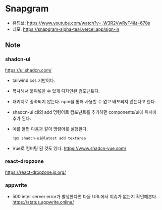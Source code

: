 # Snapgram

- 유튜브: <https://www.youtube.com/watch?v=_W3R2VwRyF4&t=678s>
- 데모: <https://snapgram-alpha-teal.vercel.app/sign-in>

## Note

### shadcn-ui

<https://ui.shadcn.com/>

- tailwind css 기반이다.
- 복사해서 붙여넣을 수 있게 디자인된 컴포넌트다.
- 패키지로 종속되지 않는다. npm을 통해 사용할 수 없고 배포되지 않는다고 한다.
- shadcn-ui cli의 add 명령어로 컴포넌트를 추가하면 components/ui에 위치에 추가 된다.
- 예를 들면 다음과 같이 명령어를 실행한다.

  ```bash
  npx shadcn-ui@latest add textarea 
  ```

- Vue로 컨버팅 된 것도 있다. <https://www.shadcn-vue.com/>

### react-dropzone

<https://react-dropzone.js.org/>

### appwrite

- 500 inter server error가 발생한다면 다음 URL에서 이슈가 없는지 확인해본다. <https://status.appwrite.online/>
